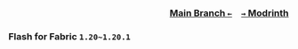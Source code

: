 ### <p align=right>[Main Branch `←`](https://github.com/KrLite/Mod.Flash)&emsp;[`→` Modrinth](https://modrinth.com/mod/flash)</p>

### Flash for Fabric `1.20~1.20.1`
